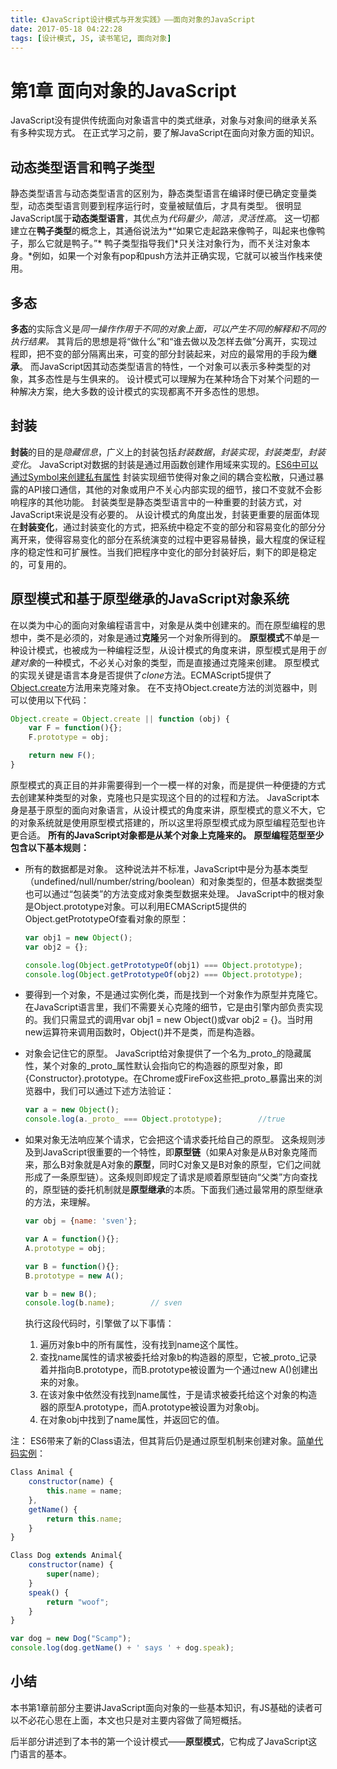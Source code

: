 ```yaml
---
title: 《JavaScript设计模式与开发实践》——面向对象的JavaScript
date: 2017-05-18 04:22:28
tags: [设计模式, JS, 读书笔记, 面向对象]
---
```

# 第1章 面向对象的JavaScript

JavaScript没有提供传统面向对象语言中的类式继承，对象与对象间的继承关系有多种实现方式。
在正式学习之前，要了解JavaScript在面向对象方面的知识。

<!-- more -->

## 动态类型语言和鸭子类型

静态类型语言与动态类型语言的区别为，静态类型语言在编译时便已确定变量类型，动态类型语言则要到程序运行时，变量被赋值后，才具有类型。
很明显JavaScript属于**动态类型语言**，其优点为*代码量少，简洁，灵活性高*。
这一切都建立在**鸭子类型**的概念上，其通俗说法为*“如果它走起路来像鸭子，叫起来也像鸭子，那么它就是鸭子。”*
鸭子类型指导我们*只关注对象行为，而不关注对象本身。*例如，如果一个对象有pop和push方法并正确实现，它就可以被当作栈来使用。


## 多态

**多态**的实际含义是*同一操作作用于不同的对象上面，可以产生不同的解释和不同的执行结果。*
其背后的思想是将“做什么”和“谁去做以及怎样去做”分离开，实现过程即，把不变的部分隔离出来，可变的部分封装起来，对应的最常用的手段为**继承**。
而JavaScript因其动态类型语言的特性，一个对象可以表示多种类型的对象，其多态性是与生俱来的。
设计模式可以理解为在某种场合下对某个问题的一种解决方案，绝大多数的设计模式的实现都离不开多态性的思想。

## 封装

**封装**的目的是*隐藏信息*，广义上的封装包括*封装数据*，*封装实现*，*封装类型*，*封装变化*。
JavaScript对数据的封装是通过用函数创建作用域来实现的。[ES6中可以通过Symbol来创建私有属性](https://github.com/lukehoban/es6features#symbols)
封装实现细节使得对象之间的耦合变松散，只通过暴露的API接口通信，其他的对象或用户不关心内部实现的细节，接口不变就不会影响程序的其他功能。
封装类型是静态类型语言中的一种重要的封装方式，对JavaScript来说是没有必要的。
从设计模式的角度出发，封装更重要的层面体现在**封装变化**，通过封装变化的方式，把系统中稳定不变的部分和容易变化的部分分离开来，使得容易变化的部分在系统演变的过程中更容易替换，最大程度的保证程序的稳定性和可扩展性。当我们把程序中变化的部分封装好后，剩下的即是稳定的，可复用的。

## 原型模式和基于原型继承的JavaScript对象系统

在以类为中心的面向对象编程语言中，对象是从类中创建来的。而在原型编程的思想中，类不是必须的，对象是通过**克隆**另一个对象所得到的。
**原型模式**不单是一种设计模式，也被成为一种编程泛型，从设计模式的角度来讲，原型模式是用于*创建对象*的一种模式，不必关心对象的类型，而是直接通过克隆来创建。
原型模式的实现关键是语言本身是否提供了*clone*方法。ECMAScript5提供了[Object.create](https://developer.mozilla.org/zh-CN/docs/Web/JavaScript/Reference/Global_Objects/Object/create)方法用来克隆对象。
在不支持Object.create方法的浏览器中，则可以使用以下代码：
``` javascript
Object.create = Object.create || function (obj) {
	var F = function(){};
	F.prototype = obj;

	return new F();
}
```
原型模式的真正目的并非需要得到一个一模一样的对象，而是提供一种便捷的方式去创建某种类型的对象，克隆也只是实现这个目的的过程和方法。
JavaScript本身是基于原型的面向对象语言，从设计模式的角度来讲，原型模式的意义不大，它的对象系统就是使用原型模式搭建的，所以这里将原型模式成为原型编程范型也许更合适。
**所有的JavaScript对象都是从某个对象上克隆来的。**
**原型编程范型至少包含以下基本规则：**

* 所有的数据都是对象。
	这种说法并不标准，JavaScript中是分为基本类型（undefined/null/number/string/boolean）和对象类型的，但基本数据类型也可以通过“包装类”的方法变成对象类型数据来处理。
	JavaScript中的根对象是Object.prototype对象。可以利用ECMAScript5提供的Object.getPrototypeOf查看对象的原型：
	``` javascript
	var obj1 = new Object();
	var obj2 = {};

	console.log(Object.getPrototypeOf(obj1) === Object.prototype);		//true
	console.log(Object.getPrototypeOf(obj2) === Object.prototype);		//true
	```

* 要得到一个对象，不是通过实例化类，而是找到一个对象作为原型并克隆它。
	在JavaScript语言里，我们不需要关心克隆的细节，它是由引擎内部负责实现的。我们只需显式的调用var obj1 = new Object()或var obj2 = {}。当时用new运算符来调用函数时，Object()并不是类，而是构造器。
* 对象会记住它的原型。
	JavaScript给对象提供了一个名为\_proto\_的隐藏属性，某个对象的\_proto\_属性默认会指向它的构造器的原型对象，即\{Constructor\}.prototype。在Chrome或FireFox这些把\_proto\_暴露出来的浏览器中，我们可以通过下述方法验证：
	``` javascript
	var a = new Object();
	console.log(a._proto_ === Object.prototype);		//true
	```
* 如果对象无法响应某个请求，它会把这个请求委托给自己的原型。
	这条规则涉及到JavaScript很重要的一个特性，即**原型链**（如果A对象是从B对象克隆而来，那么B对象就是A对象的**原型**，同时C对象又是B对象的原型，它们之间就形成了一条原型链）。这条规则即规定了请求是顺着原型链向“父类”方向查找的，原型链的委托机制就是**原型继承**的本质。下面我们通过最常用的原型继承的方法，来理解。
	``` javascript
	var obj = {name: 'sven'};

	var A = function(){};
	A.prototype = obj;

	var B = function(){};
	B.prototype = new A();

	var b = new B();
	console.log(b.name);		// sven
	```
	执行这段代码时，引擎做了以下事情：
	1. 遍历对象b中的所有属性，没有找到name这个属性。
	2. 查找name属性的请求被委托给对象b的构造器的原型，它被\_proto\_记录着并指向B.prototype，而B.prototype被设置为一个通过new A()创建出来的对象。
	3. 在该对象中依然没有找到name属性，于是请求被委托给这个对象的构造器的原型A.prototype，而A.prototype被设置为对象obj。
	4. 在对象obj中找到了name属性，并返回它的值。

注： ES6带来了新的Class语法，但其背后仍是通过原型机制来创建对象。[简单代码实例](http://jurberg.github.io/blog/2014/07/12/javascript-prototype/)：
``` javascript
Class Animal {
	constructor(name) {
		this.name = name;
	},
	getName() {
		return this.name;
	}
}

Class Dog extends Animal{
	constructor(name) {
		super(name);
	}
	speak() {
		return "woof";
	}
}

var dog = new Dog("Scamp");
console.log(dog.getName() + ' says ' + dog.speak);
```



## 小结

本书第1章前部分主要讲JavaScript面向对象的一些基本知识，有JS基础的读者可以不必花心思在上面，本文也只是对主要内容做了简短概括。

后半部分讲述到了本书的第一个设计模式——**原型模式**，它构成了JavaScript这门语言的基本。

